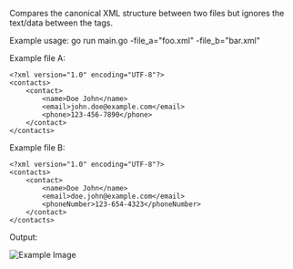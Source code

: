 Compares the canonical XML structure between two files but ignores the text/data between the tags.

Example usage:
go run main.go -file_a="foo.xml" -file_b="bar.xml"

Example file A:

```
<?xml version="1.0" encoding="UTF-8"?>
<contacts>
    <contact>
        <name>Doe John</name>
        <email>john.doe@example.com</email>
        <phone>123-456-7890</phone>
    </contact>
</contacts>
```

Example file B:

```
<?xml version="1.0" encoding="UTF-8"?>
<contacts>
    <contact>
        <name>Doe John</name>
        <email>doe.john@example.com</email>
        <phoneNumber>123-654-4323</phoneNumber>
    </contact>
</contacts>
```

Output:

![Example Image](https://imgur.com/a/A8T7Wky)
